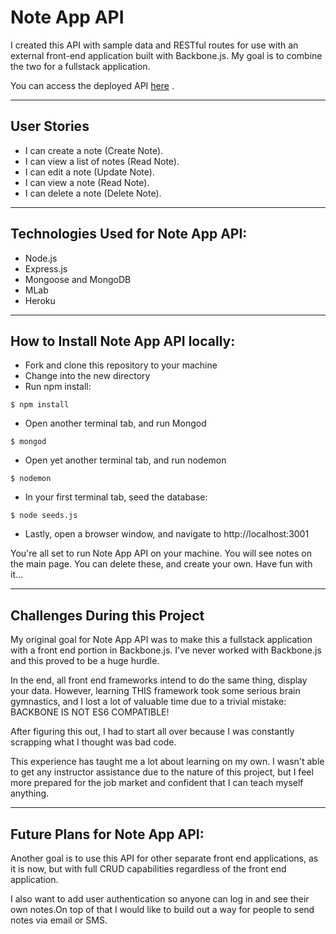 # Note App API

 I created this API with sample data and RESTful routes for use with an external front-end application built with Backbone.js. My goal is to combine the two for a fullstack application.

 You can access the deployed API [here](https://jot-tt.herokuapp.com/api/notes) .  

--------------------------------------------
## User Stories

* I can create a note (Create Note).
* I can view a list of notes (Read Note).
* I can edit a note (Update Note).
* I can view a note (Read Note).
* I can delete a note (Delete Note).

--------------------------------------------

## Technologies Used for Note App API:

* Node.js
* Express.js
* Mongoose and MongoDB
* MLab
* Heroku

--------------------------------------------
## How to Install Note App API locally:

* Fork and clone this repository to your machine
* Change into the new directory
* Run npm install:

```
$ npm install

```
* Open another terminal tab, and run Mongod

```
$ mongod

```
* Open yet another terminal tab, and run nodemon
```
$ nodemon

```
* In your first terminal tab, seed the database:
```
$ node seeds.js

```
* Lastly, open a browser window, and navigate to http://localhost:3001

You're all set to run Note App API on your machine. You will see notes on the main page. You can delete these, and create your own. Have fun with it... 

--------------------------------------------
## Challenges During this Project
My original goal for Note App API was to make this a fullstack application with a front end portion in Backbone.js. I've never worked with Backbone.js and this  proved to be a huge hurdle. 

In the end, all front end frameworks intend to do the same thing, display your data. However, learning THIS framework took some serious brain gymnastics, and I lost a lot of valuable time due to a trivial mistake: BACKBONE IS NOT ES6 COMPATIBLE!

After figuring this out, I had to start all over because I was constantly scrapping what I thought was bad code. 

This experience has taught me a lot about learning on my own. I wasn't able to get any instructor assistance due to the nature of this project, but I feel more prepared for the job market and confident that I can teach myself anything.

--------------------------------------------
## Future Plans for Note App API:



Another goal is to use this API for other separate front end applications, as it is now, but with full CRUD capabilities regardless of the front end application.

I also want to add user authentication so anyone can log in and see their own notes.On top of that I would like to build out a way for people to send notes via email or SMS.


